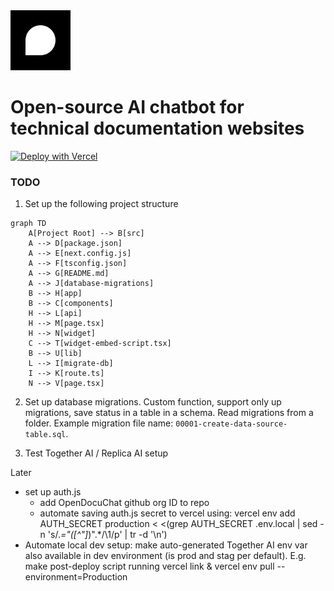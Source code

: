 <a href="https://www.opendocuchat.com">
  <img src="./public/image/logo.svg" width="96px" alt="OpenDocuChat logo" />
</a>

# Open-source AI chatbot for technical documentation websites

[![Deploy with Vercel](https://vercel.com/button)](https://vercel.com/new/clone?repository-url=https%3A%2F%2Fgithub.com%2Fopendocuchat%2Fopendocuchat.git&project-name=opendocuchat&repository-name=opendocuchat&integration-ids=oac_PGzKMq4GfxF6TOqZfpFdrTXN&stores=%5B%7B%22type%22%3A%22postgres%22%2C%22envVarPrefix%22%3A%22MY_WEB%22%7D%5D)


### TODO

1. Set up the following project structure

```mermaid
graph TD
    A[Project Root] --> B[src]
    A --> D[package.json]
    A --> E[next.config.js]
    A --> F[tsconfig.json]
    A --> G[README.md]
    A --> J[database-migrations]
    B --> H[app]
    B --> C[components]
    H --> L[api]
    H --> M[page.tsx]
    H --> N[widget]
    C --> T[widget-embed-script.tsx]
    B --> U[lib]
    L --> I[migrate-db]
    I --> K[route.ts]
    N --> V[page.tsx]
```

2. Set up database migrations. Custom function, support only up migrations, save status in a table in a schema. Read migrations from a folder. Example migration file name: `00001-create-data-source-table.sql`.

3. Test Together AI / Replica AI setup

Later
- set up auth.js
    - add OpenDocuChat github org ID to repo
    - automate saving auth.js secret to vercel using: vercel env add AUTH_SECRET production < <(grep AUTH_SECRET .env.local | sed -n 's/.*="\([^"]*\)".*/\1/p' | tr -d '\n')
- Automate local dev setup: make auto-generated Together AI env var also available in dev environment (is prod and stag per default). E.g. make post-deploy script running vercel link & vercel env pull --environment=Production

